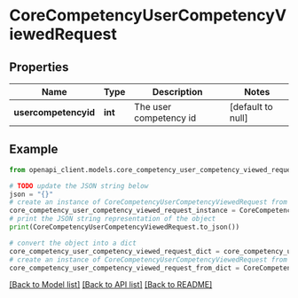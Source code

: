 # CoreCompetencyUserCompetencyViewedRequest


## Properties

Name | Type | Description | Notes
------------ | ------------- | ------------- | -------------
**usercompetencyid** | **int** | The user competency id | [default to null]

## Example

```python
from openapi_client.models.core_competency_user_competency_viewed_request import CoreCompetencyUserCompetencyViewedRequest

# TODO update the JSON string below
json = "{}"
# create an instance of CoreCompetencyUserCompetencyViewedRequest from a JSON string
core_competency_user_competency_viewed_request_instance = CoreCompetencyUserCompetencyViewedRequest.from_json(json)
# print the JSON string representation of the object
print(CoreCompetencyUserCompetencyViewedRequest.to_json())

# convert the object into a dict
core_competency_user_competency_viewed_request_dict = core_competency_user_competency_viewed_request_instance.to_dict()
# create an instance of CoreCompetencyUserCompetencyViewedRequest from a dict
core_competency_user_competency_viewed_request_from_dict = CoreCompetencyUserCompetencyViewedRequest.from_dict(core_competency_user_competency_viewed_request_dict)
```
[[Back to Model list]](../README.md#documentation-for-models) [[Back to API list]](../README.md#documentation-for-api-endpoints) [[Back to README]](../README.md)


